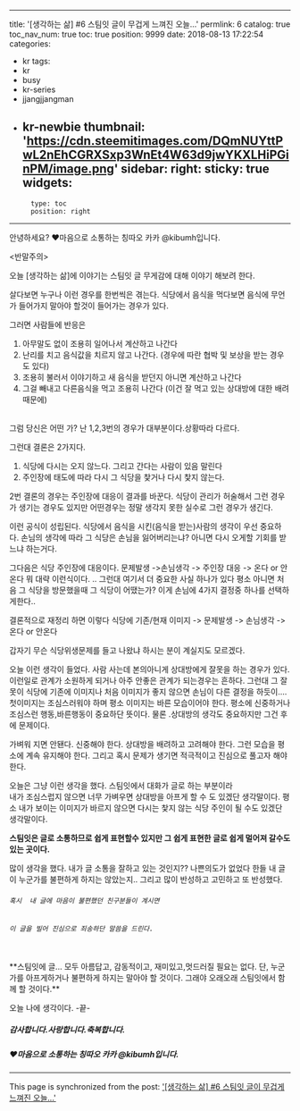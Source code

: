 
---
title: '[생각하는 삶] #6  스팀잇 글이 무겁게 느껴진 오늘...'
permlink: 6
catalog: true
toc_nav_num: true
toc: true
position: 9999
date: 2018-08-13 17:22:54
categories:
- kr
tags:
- kr
- busy
- kr-series
- jjangjjangman
- kr-newbie
thumbnail: 'https://cdn.steemitimages.com/DQmNUYttPwL2nEhCGRXSxp3WnEt4W63d9jwYKXLHiPGinPM/image.png'
sidebar:
    right:
        sticky: true
widgets:
    -
        type: toc
        position: right
---


안녕하세요? ♥마음으로 소통하는 칭따오 카카 @kibumh입니다.

<반말주의>

오늘 [생각하는 삶]에 이야기는 스팀잇 글 무게감에 대해 
이야기 해보려 한다.

살다보면 누구나 이런 경우를 한번씩은 겪는다.
식당에서 음식을 먹다보면 
음식에 무언가 들어가지 말아야 할것이  들어가는 경우가 있다. 

 그러면 사람들에  반응은 
1. 아무말도 없이 조용히 일어나서 계산하고 나간다
2. 난리를 치고 음식값을 치르지 않고 나간다.
   (경우에 따란 협박 및 보상을 받는 경우도 있다)
3. 조용히 불러서 이야기하고 새 음식을 받던지 아니면  계산하고 나간다
4. 그걸 빼내고 다른음식을  먹고  조용히 나간다
    (이건 잘 먹고 있는 상대방에 대한 배려 때문에)

<br>
그럼 당신은 어떤 가? 
난 1,2,3번의 경우가 대부분이다.상황따라 다르다.

그런대 결론은 2가지다.
1. 식당에 다시는 오지 않느다. 그리고 간다는 사람이 있음 말린다
2. 주인장에 태도에 따라 다시 그 식당을 찿거나 다시 찿지 않는다.

2번 결론의 경우는 주인장에 대응이 결과를 바꾼다.
식당이 관리가 허술해서 그런 경우가 생기는 경우도 있지만
어떤경우는 정말 생각지 못한 실수로 그런 경우가 생긴다.

이런 공식이 성립된다. 
식당에서 음식을 시킨(음식을 받는)사람의 생각이 우선 중요하다.
손님의  생각에 따라 그 식당은 손님을 잃어버리는냐?
아니면 다시 오게할 기회를 받느냐 하는거다.

그다음은  식당  주인장에 대응이다.
문제발생 ->손님생각 -> 주인장 대응 -> 온다 or 안온다 
뭐 대략 이런식이다. .. 그런대 여기서 더 중요한 사실 하나가 있다
평소  아니면  처음  그 식당을 방문했을때 그 식당이 어땠는가?
이게 손님에 4가지 결정중 하나를 선택하게한다..
 
결론적으로 재정리 하면 이렇다 
식당에 기존/현재 이미지 ->  문제발생 -> 손님생각 -> 온다 or 안온다
   
갑자기 무슨 식당위생문제를 들고 나왔냐 하시는 분이 
계실지도 모르겠다. 

오늘 이런 생각이 들었다. 
사람 사는데  본의아니게 상대방에게 잘못을 하는 경우가 있다. 
이런일로 관계가 소원하게 되거나 아주 안좋은 관계가 되는경우는  흔하다.
그런대 그 잘못이 식당에 기존에 이미지나 처음 이미지가
좋지 않으면 손님이 다른 결정을 하듯이....
첫이미지는 조심스러워야 하며 평소 이미지는 바른 모습이어야 한다.
평소에 신중하거나 조심스런 행동,바른행동이 중요하단 뜻이다.
물론 .상대방의 생각도 중요하지만 그건 후에 문제이다.

가벼워 지면 안됀다. 신중해야 한다. 상대방을 배려하고
고려해야 한다. 그런 모습을 평소에 계속 유지해야 한다. 
그리고 혹시 문제가 생기면 적극적이고 진심으로 풀고자 해야한다.

오늘은 그냥 이런 생각을 했다.
스팀잇에서  대화가  글로 하는 부분이라  
내가 조심스럽지 않으면 너무 가벼우면 상대방을 아프게 할 수 도
있겠단 생각말이다. 평소 내가 보이는 이미지가 바르지 않으면
다시는 찿지 않는 식당 주인이 될 수도 있겠단 생각말이다.

**스팀잇은 글로 소통하므로   쉽게 표현할수 있지만
그 쉽게 표현한 글로  쉽게 멀어져 갈수도 있는 곳이다.**

많이 생각을 했다. 내가 글 소통을 잘하고 있는 것인지??
나쁜의도가 없었다 한들  내 글이 누군가를 불편하게 하지는
않았는지.. 그리고 많이 반성하고 고민하고 또 반성했다.

###### `혹시  내 글에 마음이 불편했던 친구분들이 계시면`
###### `이 글을 빌어 진심으로 죄송하단 말씀을 드린다.`
<br>
**스팀잇에 글... 
모두 아름답고, 감동적이고, 재미있고,멋드러질 필요는 없다.  
단, 누군가를 아프게하거나 불편하게 하지는 말아야 할 것이다.
그래야 오래오래 스팀잇에서 함께 할 것이다.**

오늘 나에 생각이다.
-끝-

##### 감사합니다.사랑합니다.축복합니다.
##### ♥마음으로 소통하는 칭따오 카카 @kibumh입니다.






- - -

This page is synchronized from the post: ['[생각하는 삶] #6  스팀잇 글이 무겁게 느껴진 오늘...'](https://steemit.com/@kibumh/6)
